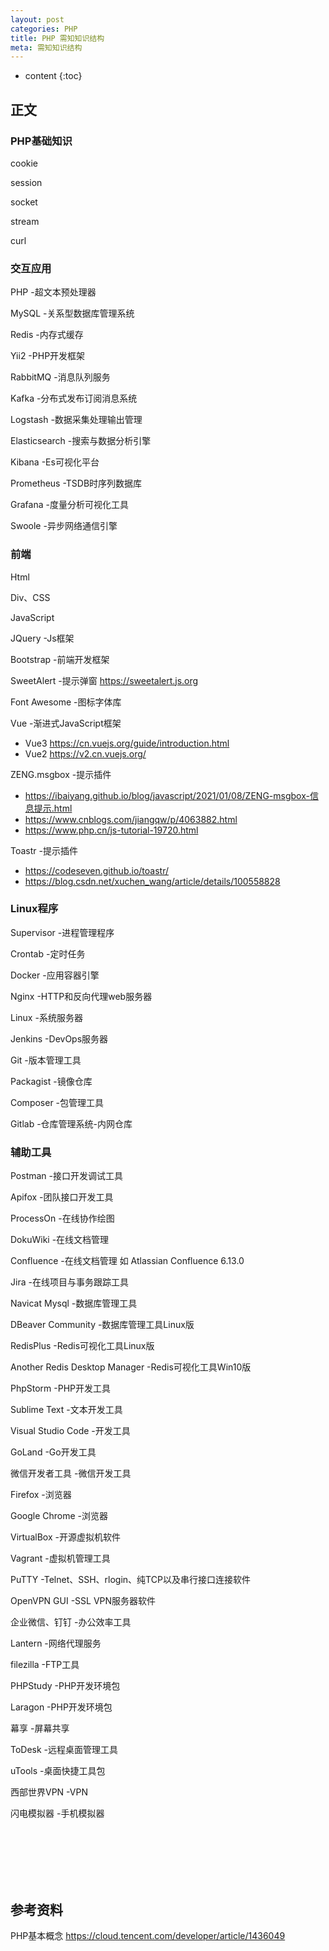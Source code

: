 ```yaml
---
layout: post
categories: PHP
title: PHP 需知知识结构
meta: 需知知识结构
---
```

* content
{:toc}

## 正文

### PHP基础知识

cookie

session

socket

stream

curl

### 交互应用

PHP                  -超文本预处理器

MySQL                -关系型数据库管理系统

Redis                -内存式缓存

Yii2                 -PHP开发框架

RabbitMQ             -消息队列服务

Kafka                -分布式发布订阅消息系统

Logstash             -数据采集处理输出管理

Elasticsearch        -搜索与数据分析引擎

Kibana               -Es可视化平台

Prometheus           -TSDB时序列数据库

Grafana              -度量分析可视化工具

Swoole               -异步网络通信引擎

### 前端

Html

Div、CSS 

JavaScript

JQuery         -Js框架

Bootstrap      -前端开发框架

SweetAlert     -提示弹窗  <https://sweetalert.js.org>

Font Awesome   -图标字体库

Vue            -渐进式JavaScript框架
* Vue3 <https://cn.vuejs.org/guide/introduction.html>
* Vue2 <https://v2.cn.vuejs.org/>

ZENG.msgbox    -提示插件  
* <https://ibaiyang.github.io/blog/javascript/2021/01/08/ZENG-msgbox-信息提示.html>
* <https://www.cnblogs.com/jiangqw/p/4063882.html>  
* <https://www.php.cn/js-tutorial-19720.html>

Toastr         -提示插件  
* <https://codeseven.github.io/toastr/>
* <https://blog.csdn.net/xuchen_wang/article/details/100558828>


### Linux程序

Supervisor     -进程管理程序

Crontab        -定时任务

Docker         -应用容器引擎

Nginx          -HTTP和反向代理web服务器

Linux          -系统服务器

Jenkins        -DevOps服务器

Git            -版本管理工具

Packagist      -镜像仓库

Composer       -包管理工具 

Gitlab         -仓库管理系统-内网仓库

### 辅助工具

Postman        -接口开发调试工具

Apifox         -团队接口开发工具

ProcessOn      -在线协作绘图

DokuWiki       -在线文档管理

Confluence     -在线文档管理     如 Atlassian Confluence 6.13.0

Jira           -在线项目与事务跟踪工具

Navicat Mysql           -数据库管理工具

DBeaver Community       -数据库管理工具Linux版

RedisPlus               -Redis可视化工具Linux版

Another Redis Desktop Manager      -Redis可视化工具Win10版

PhpStorm                -PHP开发工具

Sublime Text            -文本开发工具

Visual Studio Code      -开发工具

GoLand                  -Go开发工具

微信开发者工具          -微信开发工具

Firefox                 -浏览器

Google Chrome           -浏览器

VirtualBox              -开源虚拟机软件

Vagrant                 -虚拟机管理工具

PuTTY                   -Telnet、SSH、rlogin、纯TCP以及串行接口连接软件       

OpenVPN GUI             -SSL VPN服务器软件            

企业微信、钉钉          -办公效率工具

Lantern                 -网络代理服务

filezilla               -FTP工具

PHPStudy                -PHP开发环境包

Laragon                 -PHP开发环境包

幕享                    -屏幕共享

ToDesk                  -远程桌面管理工具

uTools                  -桌面快捷工具包

西部世界VPN             -VPN

闪电模拟器              -手机模拟器













<br/><br/><br/><br/><br/>
## 参考资料

PHP基本概念 <https://cloud.tencent.com/developer/article/1436049>



